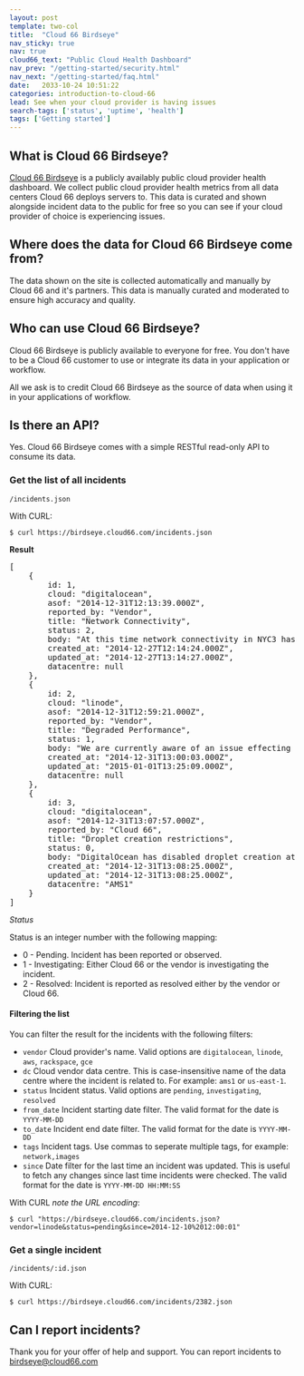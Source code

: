 ```yaml
---
layout: post
template: two-col
title:  "Cloud 66 Birdseye"
nav_sticky: true
nav: true
cloud66_text: "Public Cloud Health Dashboard"
nav_prev: "/getting-started/security.html"
nav_next: "/getting-started/faq.html"
date:   2033-10-24 10:51:22
categories: introduction-to-cloud-66
lead: See when your cloud provider is having issues
search-tags: ['status', 'uptime', 'health']
tags: ['Getting started']
---
```


## What is Cloud 66 Birdseye?
[Cloud 66 Birdseye](https://birdseye.cloud66.com) is a publicly availably public cloud provider health dashboard.
We collect public cloud provider health metrics from all data centers Cloud 66 deploys servers to. This data is curated and shown alongside incident data to the public for free so you can see if your cloud provider of choice is experiencing issues.

## Where does the data for Cloud 66 Birdseye come from?
The data shown on the site is collected automatically and manually by Cloud 66 and it's partners. This data is manually curated and moderated to ensure high accuracy and quality.

## Who can use Cloud 66 Birdseye?
Cloud 66 Birdseye is publicly available to everyone for free. You don't have to be a Cloud 66 customer to use or integrate its data in your application or workflow.

All we ask is to credit Cloud 66 Birdseye as the source of data when using it in your applications of workflow.

## Is there an API?
Yes. Cloud 66 Birdseye comes with a simple RESTful read-only API to consume its data.

### Get the list of all incidents
```
/incidents.json
```

With CURL:

```
$ curl https://birdseye.cloud66.com/incidents.json
```

**Result**

<pre class="prettyprint">
[
    {
        id: 1,
        cloud: "digitalocean",
        asof: "2014-12-31T12:13:39.000Z",
        reported_by: "Vendor",
        title: "Network Connectivity",
        status: 2,
        body: "At this time network connectivity in NYC3 has been resolved by our networking team. We appreciate your patience as we worked through this and apologize for any issues this may have cause for you. If you continue to experience any issues please open a support ticket.",
        created_at: "2014-12-27T12:14:24.000Z",
        updated_at: "2014-12-27T13:14:27.000Z",
        datacentre: null
    },
    {
        id: 2,
        cloud: "linode",
        asof: "2014-12-31T12:59:21.000Z",
        reported_by: "Vendor",
        title: "Degraded Performance",
        status: 1,
        body: "We are currently aware of an issue effecting connectivity on a small subset of hosts within our London, Fremont, and Tokyo based facilities. This is with regards to DHCP. Our administrators are currently investigating the issue.",
        created_at: "2014-12-31T13:00:03.000Z",
        updated_at: "2015-01-01T13:25:09.000Z",
        datacentre: null
    },
    {
        id: 3,
        cloud: "digitalocean",
        asof: "2014-12-31T13:07:57.000Z",
        reported_by: "Cloud 66",
        title: "Droplet creation restrictions",
        status: 0,
        body: "DigitalOcean has disabled droplet creation at their Amsterdam 1 data center below 1GB.",
        created_at: "2014-12-31T13:08:25.000Z",
        updated_at: "2014-12-31T13:08:25.000Z",
        datacentre: "AMS1"
    }
]
</pre>

*Status*

Status is an integer number with the following mapping:

- 0 - Pending. Incident has been reported or observed.
- 1 - Investigating: Either Cloud 66 or the vendor is investigating the incident.
- 2 - Resolved: Incident is reported as resolved either by the vendor or Cloud 66.

#### Filtering the list
You can filter the result for the incidents with the following filters:

- `vendor` Cloud provider's name. Valid options are `digitalocean`, `linode`, `aws`, `rackspace`, `gce`
- `dc` Cloud vendor data centre. This is case-insensitive name of the data centre where the incident is related to. For example: `ams1` or `us-east-1`.
- `status` Incident status. Valid options are `pending`, `investigating`, `resolved`
- `from_date` Incident starting date filter. The valid format for the date is `YYYY-MM-DD`
- `to_date` Incident end date filter. The valid format for the date is `YYYY-MM-DD`
- `tags` Incident tags. Use commas to seperate multiple tags, for example: `network,images`
- `since` Date filter for the last time an incident was updated. This is useful to fetch any changes since last time incidents were checked. The valid format for the date is `YYYY-MM-DD HH:MM:SS`

With CURL *note the URL encoding*:

```
$ curl "https://birdseye.cloud66.com/incidents.json?vendor=linode&status=pending&since=2014-12-10%2012:00:01"
```

### Get a single incident
```
/incidents/:id.json
```

With CURL:

```
$ curl https://birdseye.cloud66.com/incidents/2382.json
```

## Can I report incidents?
Thank you for your offer of help and support. You can report incidents to [birdseye@cloud66.com](mailto:birdseye@cloud66.com)

